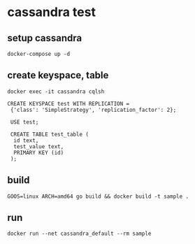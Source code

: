 # cassandra test

## setup cassandra

```
docker-compose up -d

```

## create keyspace, table
```
docker exec -it cassandra cqlsh

CREATE KEYSPACE test WITH REPLICATION =
 {'class': 'SimpleStrategy', 'replication_factor': 2};

 USE test;

 CREATE TABLE test_table (
  id text,
  test_value text,
  PRIMARY KEY (id)
 );
```
## build

```
GOOS=linux ARCH=amd64 go build && docker build -t sample .
```

## run

```
docker run --net cassandra_default --rm sample
```
